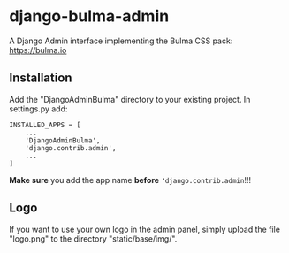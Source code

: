 # django-bulma-admin
A Django Admin interface implementing the Bulma CSS pack: https://bulma.io

## Installation 
Add the "DjangoAdminBulma" directory to your existing project. In settings.py add:

```
INSTALLED_APPS = [
    ...
    'DjangoAdminBulma',
    'django.contrib.admin',
    ...
]
```
**Make sure** you add the app name **before** ```'django.contrib.admin```!!!

## Logo
If you want to use your own logo in the admin panel, simply upload the file "logo.png" to the directory "static/base/img/".